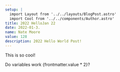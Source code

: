 ```yaml
---
setup: |
  import Layout from '../../layouts/BlogPost.astro'
  import Cool from '../../components/Author.astro'
title: 2022 HelloJan 22
date: 2022-01-3.
name: Nate Moore
value: 128
description: 2022 Hello World Post!
---
```


<Cool name={frontmatter.name} href="https://twitter.com/n_moore" client:load />

This is so cool!

Do variables work {frontmatter.value * 2}?
